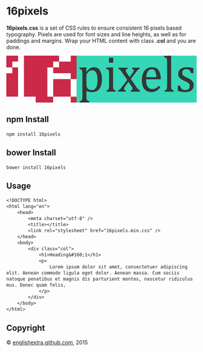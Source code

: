 # 16pixels

**16pixels.css** is a set of CSS rules to ensure consistent 16 pixels based typography. Pixels are used for font sizes and line heights, as well as for paddings and margins. Wrap your HTML content with class **.col** and you are done.

[![16pixels](https://github.com/englishextra/16pixels/raw/master/img/16pixels-logo-36D7B7-935x230.png)](https://englishextra.github.io/libs/16pixels/)

## npm Install

    npm install 16pixels

## bower Install

    bower install 16pixels

## Usage

    <!DOCTYPE html>
    <html lang="en">
        <head>
            <meta charset="utf-8" />
            <title></title>
            <link rel="stylesheet" href="16pixels.min.css" />
        </head>
        <body>
            <div class="col">
                <h1>Heading&#160;1</h1>
                <p>
                    Lorem ipsum dolor sit amet, consectetuer adipiscing elit. Aenean commodo ligula eget dolor. Aenean massa. Cum sociis natoque penatibus et magnis dis parturient montes, nascetur ridiculus mus. Donec quam felis,
                </p>
            </div>
        </body>
    </html>

## Copyright

© [englishextra.github.com][], 2015

  [englishextra.github.com]: https://englishextra.github.com/
